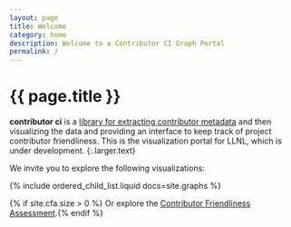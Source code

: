 ```yaml
---
layout: page
title: Welcome
category: home
description: Welcome to a Contributor CI Graph Portal
permalink: /
---
```


# {{ page.title }}

**contributor ci** is a <a href="https://contributor-ci.readthedocs.io" target="_blank">library for extracting contributor metadata</a> and then visualizing the data and providing an interface to keep track of project contributor friendliness. This is the visualization portal for LLNL, which is under development.
{:.larger.text}

We invite you to explore the following visualizations:

{% include ordered_child_list.liquid docs=site.graphs %}

{% if site.cfa.size > 0 %}
Or explore the <a href="{{ site.baseurl }}/cfa/">Contributor Friendliness Assessment</a>.{% endif %}

